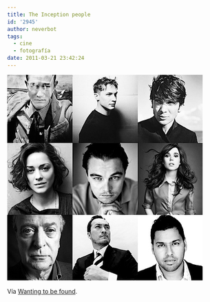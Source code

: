 ```yaml
---
title: The Inception people
id: '2945'
author: neverbot
tags:
  - cine
  - fotografía
date: 2011-03-21 23:42:24
---
```


![201103212341.jpg](./the-inception-people/201103212341.jpg)

Vía [Wanting to be found](http://wantingtobefound.tumblr.com/post/960314419/lostinhyrule).